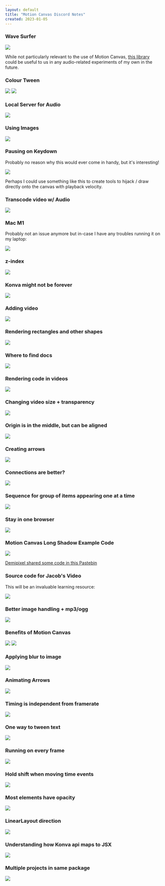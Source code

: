 ```yaml
---
layout: default
title: "Motion Canvas Discord Notes"
created: 2023-01-05
---
```


### Wave Surfer

![](/images/motion-canvas-wave-surfer.png)

While not particularly relevant to the use of Motion Canvas, [this library](https://github.com/katspaugh/wavesurfer.js) could be useful to us in any audio-related experiments of my own in the future.

### Colour Tween

![](/images/motion-canvas-color-tween.png)
![](/images/motion-canvas-color-tween-time.png)

### Local Server for Audio

![](/images/motion-canvas-local-audio-server.png)

### Using Images

![](/images/motion-canvas-using-images.png)

### Pausing on Keydown

Probably no reason why this would ever come in handy, but it's interesting!

![](/images/motion-canvas-keydown.png)

Perhaps I could use something like this to create tools to hijack / draw directly onto the canvas with playback velocity.

### Transcode video w/ Audio

![](/images/motion-canvas-transcoding.png)

### Mac M1

Probably not an issue anymore but in-case I have any troubles running it on my laptop:

![](/images/motion-canvas-m1.png)

### z-index

![](images/motion-canvas-z-index.png)

### Konva might not be forever

![](/images/motion-canvas-remove-konva.png)

### Adding video

![](/images/motion-canvas-video-support.png)

### Rendering rectangles and other shapes

![](/images/motion-canvas-konva-shapes.png)

### Where to find docs

![](images/motion-canvas-docs.png)

### Rendering code in videos

![](images/motion-canvas-code-component.png)

### Changing video size + transparency

![](/images/motion-canvas-size-transparency.png)

### Origin is in the middle, but can be aligned

![](/images/motion-canvas-origin.png)

### Creating arrows

![](/images/motion-canvas-arrows.png)

### Connections are better?

![](/images/motion-canvas-connections.png)

### Sequence for group of items appearing one at a time

![](images/motion-canvas-sequence.png)

### Stay in one browser

![](/images/motion-canvas-tags-browsers.png)

### Motion Canvas Long Shadow Example Code

![](/images/motion-canvas-shadow-source-code-link.png)

[Demipixel shared some code in this Pastebin](https://pastebin.com/ZgU9i63f)

### Source code for Jacob's Video

This will be an invaluable learning resource:

![](/images/motion-canvas-video-source-code.png)

### Better image handling + mp3/ogg

![](/images/motion-canvas-4.0.1.png)

### Benefits of Motion Canvas

![](/images/motion-canvas-benefits.png)
![](/images/motion-canvas-benefits-2.png)

### Applying blur to image

![](images/motion-canvas-blurring-image.png)

### Animating Arrows

![](/images/motion-canvas-animating-arrows.png)

### Timing is independent from framerate

![](/images/motion-canvas-timing-framerate.png)

### One way to tween text

![](/images/motion-canvas-tween%20text.png)

### Running on every frame

![](/images/motion-canvas-loop.png)

### Hold shift when moving time events

![](/images/motion-canvas-shift-time.png)

### Most elements have opacity

![](/images/motion-canvas-opacity.png)

### LinearLayout direction

![](/images/motion-canvas-linear-layout.png)

### Understanding how Konva api maps to JSX

![](/images/motion-canvas-konva-jsx.png)

### Multiple projects in same package

![](/images/motion-canvas-multiple-projects.png)